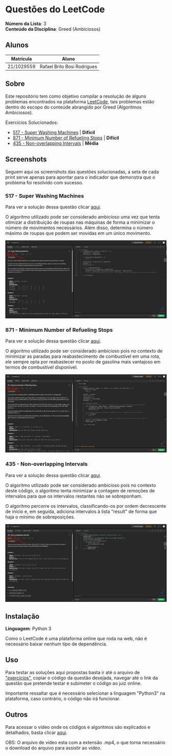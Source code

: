 # Questões do LeetCode

**Número da Lista**: 3<br>
**Conteúdo da Disciplina**: Greed (Ambiciosos)<br>

## Alunos
|Matrícula | Aluno |
| -- | -- |
| 21/1029559  | Rafael Brito Bosi Rodrigues |

## Sobre 

Este repositório tem como objetivo compilar a resolução de alguns problemas encontrados na plataforma [LeetCode](https://leetcode.com/), tais problemas estão dentro do escopo do conteúde abrangido por Greed (Algoritmos Ambiciosos).

Exercícios Solucionados:

- [517 - Super Washing Machines](https://leetcode.com/problems/super-washing-machines/description/) | **Difícil**
- [871 - Minimum Number of Refueling Stops](https://leetcode.com/problems/minimum-number-of-refueling-stops/description/) | **Difícil**
- [435 - Non-overlapping Intervals](https://leetcode.com/problems/non-overlapping-intervals/) | **Média**


## Screenshots

Seguem aqui os screenshots das questões solucionadas, a seta de cada print serve apenas para apontar para o indicador que demonstra que o problema foi resolvido com sucesso.

### 517 - Super Washing Machines

Para ver a solução dessa questão clicar [aqui](./exercicios/517.py).

O algoritmo utilizado pode ser considerado ambicioso uma vez que tenta otimizar a distribuição de roupas nas máquinas de forma a minimizar o número de movimentos necessários. Além disso, determina o número máximo de roupas que podem ser movidas em um único movimento.

![Imagem 517](./img/517.png)

### 871 - Minimum Number of Refueling Stops

Para ver a solução dessa questão clicar [aqui](./exercicios/871.py).

O algoritmo utilizado pode ser considerado ambicioso pois no contexto de minimizar as paradas para reabastecimento de combustível em uma rota, ele sempre opta por reabastecer no posto de gasolina mais vantajoso em termos de combustível disponível. 

![Imagem 871](./img/871.png)

### 435 - Non-overlapping Intervals

Para ver a solução dessa questão clicar [aqui](./exercicios/435.py).

O algoritmo utilizado pode ser considerado ambicioso pois no contexto deste código, o algoritmo tenta minimizar a contagem de remoções de intervalos para que os intervalos restantes não se sobreponham.

O algoritmo percorre os intervalos, classificando-os por ordem decrescente de início e, em seguida, adiciona intervalos à lista "result" de forma que haja o mínimo de sobreposições. 

![Imagem 435](./img/435.png)

## Instalação 
**Linguagem**: Python 3<br>

Como o LeetCode é uma plataforma online que roda na web, não é necessário baixar nenhum tipo de dependência.

## Uso 

Para testar as soluções aqui propostas basta ir até o arquivo de ["exercicios"](./exercicios/), copiar o código da questão desejada, navegar até o link da questão que pretende testar e subimeter o código ao juiz online.

Importante ressaltar que é necessário selecionar a linguagem "Python3" na plataforma, caso contrário, o código não irá funcionar.

## Outros 

Para acessar o vídeo onde os códigos e algoritmos são explicados e detalhados, basta clicar [aqui](./video/Gravação%20-%20Greed.mp4).

OBS: O arquivo de vídeo esta com a extensão .mp4, o que torna necessário o download do arquivo para assistir ao vídeo.




